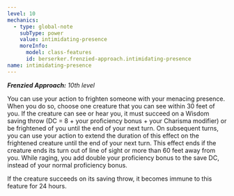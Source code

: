 ```yaml
---
level: 10
mechanics:
  - type: global-note
    subType: power
    value: intimidating-presence
    moreInfo:
      model: class-features
      id: berserker.frenzied-approach.intimidating-presence
name: intimidating-presence
---
```

_**Frenzied Approach:** 10th level_
You can use your action to frighten someone with your menacing presence. When you do so, choose one creature that you can see within 30 feet of you. If the creature can see or hear you, it must succeed on a Wisdom saving throw (DC = 8 + your proficiency bonus + your Charisma modifier) or be frightened of you until the end of your next turn. On subsequent turns, you can use your action to extend the duration of this effect on the frightened creature until the end of your next turn. This effect ends if the creature ends its turn out of line of sight or more than 60 feet away from you. While raging, you add double your proficiency bonus to the save DC, instead of your normal proficiency bonus.
If the creature succeeds on its saving throw, it becomes immune to this feature for 24 hours.